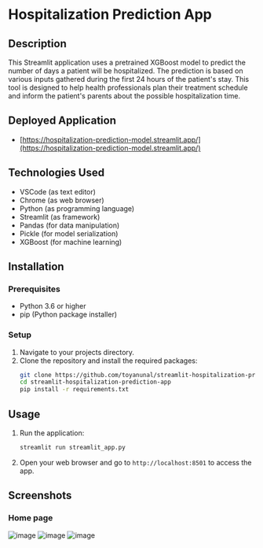 # Hospitalization Prediction App

## Description
This Streamlit application uses a pretrained XGBoost model to predict the number of days a patient will be hospitalized. The prediction is based on various inputs gathered during the first 24 hours of the patient's stay. This tool is designed to help health professionals plan their treatment schedule and inform the patient's parents about the possible hospitalization time.

## Deployed Application
* [https://hospitalization-prediction-model.streamlit.app/](https://hospitalization-prediction-model.streamlit.app/)

## Technologies Used
* VSCode (as text editor)
* Chrome (as web browser)
* Python (as programming language)
* Streamlit (as framework)
* Pandas (for data manipulation)
* Pickle (for model serialization)
* XGBoost (for machine learning)

## Installation

### Prerequisites
* Python 3.6 or higher
* pip (Python package installer)

### Setup
1. Navigate to your projects directory.
2. Clone the repository and install the required packages:
    ```sh
    git clone https://github.com/toyanunal/streamlit-hospitalization-prediction-app.git
    cd streamlit-hospitalization-prediction-app
    pip install -r requirements.txt
    ```

## Usage
1. Run the application:
    ```sh
    streamlit run streamlit_app.py
    ```

2. Open your web browser and go to `http://localhost:8501` to access the app.

## Screenshots
### Home page
![image](https://user-images.githubusercontent.com/59750131/211341070-3b1e7d9e-2838-488b-800e-9e8d831daa3c.png)
![image](https://user-images.githubusercontent.com/59750131/211341382-0b3ed047-6332-4db3-8a00-70225a25760e.png)
![image](https://user-images.githubusercontent.com/59750131/211341661-78158788-9f7b-4267-8d50-b0822644c42f.png)
